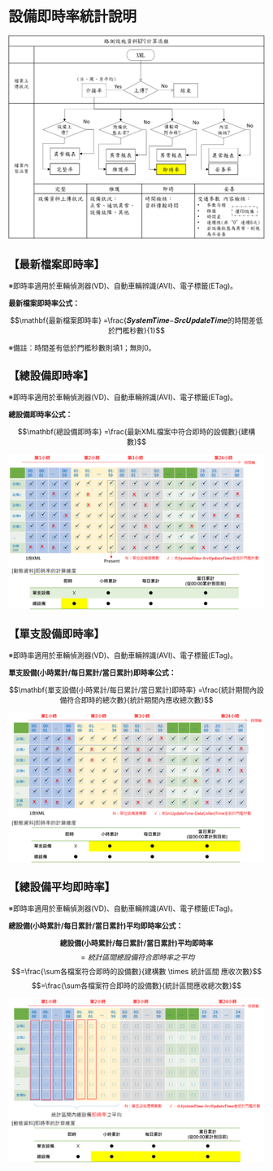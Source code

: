 # 設備即時率統計說明

![&#x5373;&#x6642;&#x7387;&#x9069;&#x7528;&#x65BC;&#x8ECA;&#x8F1B;&#x5075;&#x6E2C;&#x5668;\(VD\)&#x3001;&#x81EA;&#x52D5;&#x8ECA;&#x8F1B;&#x8FA8;&#x8B58;\(AVI\)&#x3001;&#x96FB;&#x5B50;&#x6A19;&#x7C64;\(ETag\)](https://raw.githubusercontent.com/trafficmotc/UploadInformation/master/KPI/KPI計算流程之即時率.png)

## 【最新檔案即時率】

※即時率適用於車輛偵測器\(VD\)、自動車輛辨識\(AVI\)、電子標籤\(ETag\)。

**最新檔案即時率公式：**

$$\mathbf{最新檔案即時率} =\frac{𝑺𝒚𝒔𝒕𝒆𝒎𝑻𝒊𝒎𝒆−𝑺𝒓𝒄𝑼𝒑𝒅𝒂𝒕𝒆𝑻𝒊𝒎𝒆的時間差低於門檻秒數}{1}$$

※備註：時間差有低於門檻秒數則填1；無則0。

## 【總設備即時率】

※即時率適用於車輛偵測器\(VD\)、自動車輛辨識\(AVI\)、電子標籤\(ETag\)。

**總設備即時率公式：**

$$\mathbf{總設備即時率} =\frac{最新XML檔案中符合即時的設備數}{建構數}$$

![ ](https://raw.githubusercontent.com/trafficmotc/UploadInformation/master/KPI/總設備即時率.png)

## 【單支設備即時率】

※即時率適用於車輛偵測器\(VD\)、自動車輛辨識\(AVI\)、電子標籤\(ETag\)。

**單支設備\(小時累計/每日累計/當日累計\)即時率公式：**

$$\mathbf{單支設備(小時累計/每日累計/當日累計)即時率} =\frac{統計期間內設備符合即時的總次數}{統計期間內應收總次數}$$

![ ](https://raw.githubusercontent.com/trafficmotc/UploadInformation/master/KPI/單支設備即時率.png)

## 【總設備平均即時率】

※即時率適用於車輛偵測器\(VD\)、自動車輛辨識\(AVI\)、電子標籤\(ETag\)。

**總設備\(小時累計/每日累計/當日累計\)平均即時率公式：**

$$\mathbf{總設備(小時累計/每日累計/當日累計)平均即時率}$$ $$=統計區間總設備符合即時率之平均$$ $$=\frac{\sum各檔案符合即時的設備數}{建構數 \times 統計區間 應收次數}$$ $$=\frac{\sum各檔案符合即時的設備數}{統計區間應收總次數}$$

![ ](https://raw.githubusercontent.com/trafficmotc/UploadInformation/master/KPI/總設備平均即時率.png)

